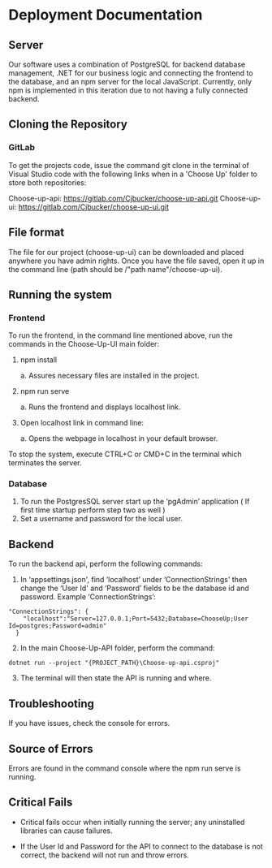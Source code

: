 # Deployment Documentation
## Server
Our software uses a combination of PostgreSQL for backend database management, .NET for our business logic and connecting the frontend to the database, and an npm server for the local JavaScript. Currently, only npm is implemented in this iteration due to not having a fully connected backend.

 ## Cloning the Repository
 
 ### GitLab
 
 To get the projects code, issue the command git clone in the terminal of Visual Studio code with the following links when in a 'Choose Up' folder to store both repositories:
 
 Choose-up-api: https://gitlab.com/Cjbucker/choose-up-api.git
 Choose-up-ui: https://gitlab.com/Cjbucker/choose-up-ui.git

## File format
The file for our project (choose-up-ui) can be downloaded and placed anywhere you have admin rights. Once you have the file saved, open it up in the command line (path should be /"path name"/choose-up-ui).

## Running the system
###  Frontend
To run the frontend, in the command line mentioned above, run the commands in the Choose-Up-UI main folder:

1. npm install

    a. Assures necessary files are installed in the project.

2. npm run serve

    a. Runs the frontend and displays localhost link.

3. Open localhost link in command line:

    a. Opens the webpage in localhost in your default browser.

To stop the system, execute CTRL+C or CMD+C in the terminal which terminates the server.

### Database

1. To run the PostgresSQL server start up the ‘pgAdmin’ application ( If first time startup perform step two as well )
2. Set a username and password for the local user.

## Backend

To run the backend api, perform the following commands:

1. In ‘appsettings.json', find ‘localhost’ under ‘ConnectionStrings' then change the ‘User Id' and ‘Password’ fields to be the database id and password. Example ‘ConnectionStrings’:

```
"ConnectionStrings": {
    "localhost":"Server=127.0.0.1;Port=5432;Database=ChooseUp;User Id=postgres;Password=admin"
  }
```
2. In the main Choose-Up-API folder, perform the command:
```
dotnet run --project "{PROJECT_PATH}\Choose-up-api.csproj"
```
3. The terminal will then state the API is running and where.

## Troubleshooting
If you have issues, check the console for errors.

## Source of Errors
Errors are found in the command console where the npm run serve is running.

## Critical Fails
* Critical fails occur when initially running the server; any uninstalled libraries can cause failures.

* If the User Id and Password for the API to connect to the database is not correct, the backend will not run and throw errors.
